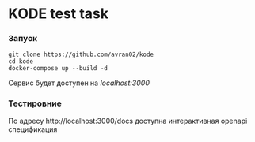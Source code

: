 # KODE test task

### Запуск

```
git clone https://github.com/avran02/kode
cd kode
docker-compose up --build -d
```

Сервис будет доступен на _localhost:3000_

### Тестировние

По адресу http://localhost:3000/docs доступна интерактивная openapi спецификация